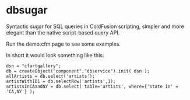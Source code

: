 dbsugar
=======

Syntactic sugar for SQL queries in ColdFusion scripting, simpler and more elegant than the native script-based query API.

Run the demo.cfm page to see some examples.

In short it would look something like this:

```
dsn = "cfartgallery";
db = createObject("component","dbservice").init( dsn );
allArtists = db.select('artists');
artistWithID1 = db.selectRow('artists',1);
artistsInCAandNY = db.select( table='artists', where={'state in' = 'CA,NY'} );
```
